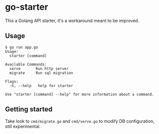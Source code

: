 # go-starter

This a Golang API starter, it's a workaround meant to be improved.

## Usage

```
$ go run app.go
Usage:
  starter [command]

Available Commands:
  serve       Run http server
  migrate     Run sql migration

Flags:
  -h, --help   help for starter

Use "starter [command] --help" for more information about a command.
```

## Getting started

Take look to `cmd/migrate.go` and `cmd/serve.go` to modify DB configuration, still experimental.
